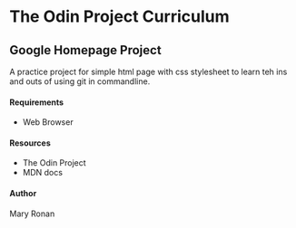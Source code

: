 # The Odin Project Curriculum #
## Google Homepage Project ##

A practice project for simple html page with css stylesheet to learn teh ins and outs of using git in commandline.

#### Requirements ####
* Web Browser

#### Resources ####
* The Odin Project
* MDN docs

#### Author ####
Mary Ronan